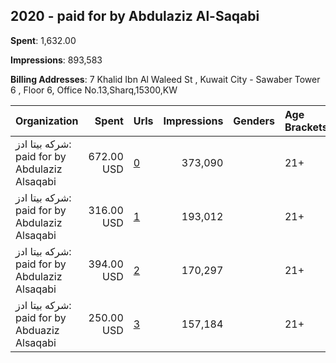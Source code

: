 ## 2020 - paid for by Abdulaziz Al-Saqabi 
**Spent**: 1,632.00

**Impressions**: 893,583

**Billing Addresses**: 7 Khalid Ibn Al Waleed St , Kuwait City - Sawaber Tower 6 , Floor 6, Office No.13,Sharq,15300,KW

|Organization|Spent|Urls|Impressions|Genders|Age Brackets|Country Codes|
|:---|---:|:---|---:|:---|:---|:---|
|شركه بيتا ادز: paid for by Abdulaziz Alsaqabi|672.00 USD|[0](https://www.snap.com/political-ads/asset/f105ba3b1b223e626310d29e46a935b63518295d99882b8a9e0c75040a451fdc?mediaType=png)|373,090||21+|kuwait|
|شركه بيتا ادز: paid for by Abdulaziz Alsaqabi|316.00 USD|[1](https://www.snap.com/political-ads/asset/400b31465f4598fc71f6bdd59a0a79cb79527cc989d0f7d4468e90bca291e3ca?mediaType=mp4)|193,012||21+|kuwait|
|شركه بيتا ادز: paid for by Abdulaziz Alsaqabi|394.00 USD|[2](https://www.snap.com/political-ads/asset/975cd263923edea91b44cbe969b4c199393a215d5eca6ce0546499b2ab446eea?mediaType=mp4)|170,297||21+|kuwait|
|شركه بيتا ادز: paid for by Abduaziz Alsaqabi|250.00 USD|[3](https://www.snap.com/political-ads/asset/a84a3d837d7dd6a213eed43cf57f1e66af7b00867ef26dd0bea97c4eb4d6bff9?mediaType=mp4)|157,184||21+|kuwait|
